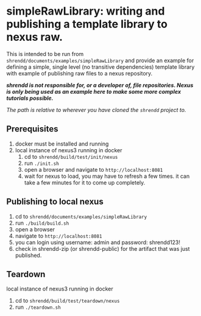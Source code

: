 # simpleRawLibrary: writing and publishing a template library to nexus raw.
This is intended to be run from `shrendd/documents/examples/simpleRawLibrary` and
provide an example for defining a simple, single level (no transitive dependencies) template library
with example of publishing raw files to a nexus repository.

***shrendd is not responsible for, or a developer of, file repositories. Nexus is only being used as an example here to make some more complex tutorials possible.***

*The path is relative to wherever you have cloned the `shrendd` project to.*

## Prerequisites
1. docker must be installed and running
2. local instance of nexus3 running in docker
    1. cd to `shrendd/build/test/init/nexus`
    2. run `./init.sh`
    3. open a browser and navigate to `http://localhost:8081`
    4. wait for nexus to load, you may have to refresh a few times. it can take a few minutes for it to come up completely.

## Publishing to local nexus
1. cd to `shrendd/documents/examples/simpleRawLibrary`
2. run `./build/build.sh`
3. open a browser
4. navigate to `http://localhost:8081`
5. you can login using username: admin and password: shrendd123!
6. check in shrendd-zip (or shrendd-public) for the artifact that was just published.

## Teardown
local instance of nexus3 running in docker
1. cd to `shrendd/build/test/teardown/nexus`
2. run `./teardown.sh`
